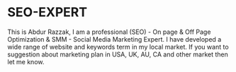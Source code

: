 # SEO-EXPERT
This is Abdur Razzak, I am a professional (SEO) - On page &amp; Off Page Optimization &amp; SMM - Social Media Marketing Expert. I have developed a wide range of website and keywords term in my local market. If you want to suggestion about marketing plan in USA, UK, AU, CA and other market then let me know.
